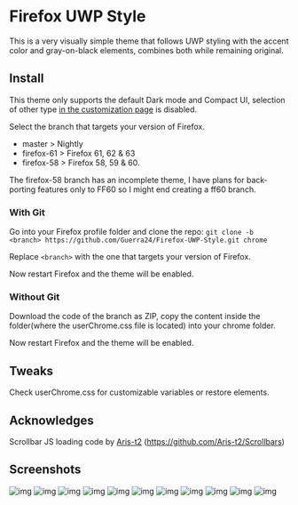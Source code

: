 # Firefox UWP Style

This is a very visually simple theme that follows UWP styling with the accent color and gray-on-black elements, combines both while remaining original.

## Install

This theme only supports the default Dark mode and Compact UI, selection of other type [in the customization page](https://puu.sh/AORte/1e2ae0255e.png) is disabled.

Select the branch that targets your version of Firefox.

- master > Nightly
- firefox-61 > Firefox 61, 62 & 63
- firefox-58 > Firefox 58, 59 & 60.

The firefox-58 branch has an incomplete theme, I have plans for back-porting features only to FF60 so I might end creating a ff60 branch.

### With Git

Go into your Firefox profile folder and clone the repo:
`git clone -b <branch> https://github.com/Guerra24/Firefox-UWP-Style.git chrome`

Replace `<branch>` with the one that targets your version of Firefox.

Now restart Firefox and the theme will be enabled.

### Without Git

Download the code of the branch as ZIP, copy the content inside the folder(where the userChrome.css file is located) into your chrome folder.

Now restart Firefox and the theme will be enabled.

## Tweaks

Check userChrome.css for customizable variables or restore elements.

## Acknowledges

Scrollbar JS loading code by [Aris-t2](https://github.com/Aris-t2) (https://github.com/Aris-t2/Scrollbars)

## Screenshots

![img](https://puu.sh/BzsQn/83858043ab.png)
![img](https://puu.sh/BzsRM/aa3536b535.png)
![img](https://puu.sh/BzsTc/edeba2bc78.png)
![img](https://puu.sh/Bzt3J/2c48ea22ba.png)
![img](https://puu.sh/Bzt4o/12744c3414.png)
![img](https://puu.sh/BzsXr/20645805df.png)
![img](https://puu.sh/BzsYI/1834702e23.png)
![img](https://puu.sh/AlR4f/dbad98ce5f.png)
![img](https://puu.sh/Bzt0m/f26db51f28.png)
![img](https://puu.sh/Bzt1P/f85a90ab7a.png)
![img](https://puu.sh/Bzt2p/e0f243c5be.png)
